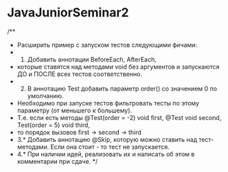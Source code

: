 # JavaJuniorSeminar2

  /**
   * Расширить пример с запуском тестов следующими фичами:
   * 1. Добавить аннотации BeforeEach, AfterEach,
   * которые ставятся над методами void без аргументов и запускаются ДО и ПОСЛЕ всех тестов соответственно.
   * 2. В аннотацию Test добавить параметр order() со значением 0 по умолчанию.
   * Необходимо при запуске тестов фильтровать тесты по этому параметру (от меньшего к большему).
   * Т.е. если есть методы @Test(order = -2) void first, @Test void second, Test(order = 5) void third,
   * то порядок вызовов first -> second -> third
   * 3.* Добавить аннотацию @Skip, которую можно ставить над тест-методами. Если она стоит - то тест не запускается.
   * 4.* При наличии идей, реализовать их и написать об этом в комментарии при сдаче.
   */
